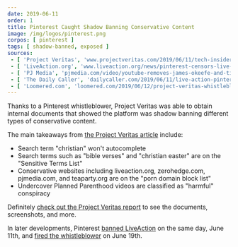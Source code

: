 ```yaml
---
date: 2019-06-11
order: 1
title: Pinterest Caught Shadow Banning Conservative Content
image: /img/logos/pinterest.png
corpos: [ pinterest ]
tags: [ shadow-banned, exposed ]
sources:
 - [ 'Project Veritas', 'www.projectveritas.com/2019/06/11/tech-insider-blows-whistle-on-how-pinterest-listed-top-pro-life-site-as-porn-bible-verses-censored/' ]
 - [ 'LiveAction.org', 'www.liveaction.org/news/pinterest-censors-live-action-labeling-content-porn/' ]
 - [ 'PJ Media', 'pjmedia.com/video/youtube-removes-james-okeefe-and-tim-pooles-pinterest-videos-due-to-privacy-claims-from-a-third-party/' ]
 - [ 'The Daily Caller', 'dailycaller.com/2019/06/11/live-action-pinterest-porn/' ]
 - [ 'Loomered.com', 'loomered.com/2019/06/12/project-veritas-whistleblower-proves-pinterest-censored-top-pro-life-site-as-pornography/' ]
---
```


Thanks to a Pinterest whistleblower, Project Veritas was able to obtain internal documents that showed the platform was shadow banning different types of conservative content.

The main takeaways from [the Project Veritas article](https://www.projectveritas.com/2019/06/11/tech-insider-blows-whistle-on-how-pinterest-listed-top-pro-life-site-as-porn-bible-verses-censored/) include:
* Search term "christian" won't autocomplete
* Search terms such as "bible verses" and "christian easter" are on the "Sensitive Terms List"
* Conservative websites including liveaction.org, zerohedge.com, pjmedia.com, and teaparty.org are on the "porn domain block list"
* Undercover Planned Parenthood videos are classified as "harmful" conspiracy

Definitely [check out the Project Veritas report](https://www.projectveritas.com/2019/06/11/tech-insider-blows-whistle-on-how-pinterest-listed-top-pro-life-site-as-porn-bible-verses-censored/) to see the documents, screenshots, and more.

In later developments, Pinterest [banned LiveAction](/e/pinterest-bans-live-action/) on the same day, June 11th, and [fired the whistleblower](/e/pinterest-fires-eric-cochran/) on June 19th.
